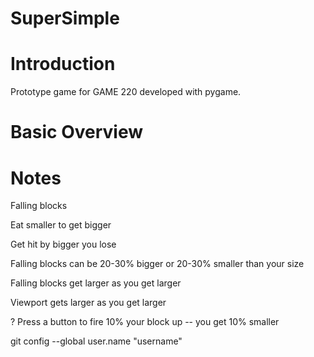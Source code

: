 # SuperSimple
# Introduction
Prototype game for GAME 220 developed with pygame.

# Basic Overview

# Notes
Falling blocks

Eat smaller to get bigger

Get hit by bigger you lose

Falling blocks can be 20-30% bigger or 20-30% smaller than your size

Falling blocks get larger as you get larger

Viewport gets larger as you get larger

? Press a button to fire 10% your block up -- you get 10% smaller

git config --global user.name "username"